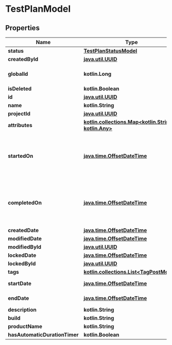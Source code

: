 
# TestPlanModel

## Properties
| Name | Type | Description | Notes |
| ------------ | ------------- | ------------- | ------------- |
| **status** | [**TestPlanStatusModel**](TestPlanStatusModel.md) |  |  |
| **createdById** | [**java.util.UUID**](java.util.UUID.md) |  |  |
| **globalId** | **kotlin.Long** | Used for search Test plan |  |
| **isDeleted** | **kotlin.Boolean** |  |  |
| **id** | [**java.util.UUID**](java.util.UUID.md) |  |  |
| **name** | **kotlin.String** |  |  |
| **projectId** | [**java.util.UUID**](java.util.UUID.md) |  |  |
| **attributes** | [**kotlin.collections.Map&lt;kotlin.String, kotlin.Any&gt;**](kotlin.Any.md) |  |  |
| **startedOn** | [**java.time.OffsetDateTime**](java.time.OffsetDateTime.md) | Set when test plan is starter (status changed to: In Progress) |  [optional] |
| **completedOn** | [**java.time.OffsetDateTime**](java.time.OffsetDateTime.md) | set when test plan status is completed (status changed to: Completed) |  [optional] |
| **createdDate** | [**java.time.OffsetDateTime**](java.time.OffsetDateTime.md) |  |  [optional] |
| **modifiedDate** | [**java.time.OffsetDateTime**](java.time.OffsetDateTime.md) |  |  [optional] |
| **modifiedById** | [**java.util.UUID**](java.util.UUID.md) |  |  [optional] |
| **lockedDate** | [**java.time.OffsetDateTime**](java.time.OffsetDateTime.md) |  |  [optional] |
| **lockedById** | [**java.util.UUID**](java.util.UUID.md) |  |  [optional] |
| **tags** | [**kotlin.collections.List&lt;TagPostModel&gt;**](TagPostModel.md) |  |  [optional] |
| **startDate** | [**java.time.OffsetDateTime**](java.time.OffsetDateTime.md) | Used for analytics |  [optional] |
| **endDate** | [**java.time.OffsetDateTime**](java.time.OffsetDateTime.md) | Used for analytics |  [optional] |
| **description** | **kotlin.String** |  |  [optional] |
| **build** | **kotlin.String** |  |  [optional] |
| **productName** | **kotlin.String** |  |  [optional] |
| **hasAutomaticDurationTimer** | **kotlin.Boolean** |  |  [optional] |




